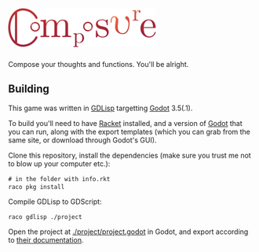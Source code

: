 # ![Composure](./project/assets/textures/title.svg)

Compose your thoughts and functions. You'll be alright.

## Building

This game was written in [GDLisp](https://github.com/eutro/gdlisp) targetting [Godot](https://godotengine.org/) 3.5(.1).

To build you'll need to have [Racket](https://racket-lang.org/)
installed, and a version of [Godot](https://godotengine.org/download)
that you can run, along with the export templates (which you can grab
from the same site, or download through Godot's GUI).

Clone this repository, install the dependencies (make sure you trust
me not to blow up your computer etc.):

```shell
# in the folder with info.rkt
raco pkg install
```

Compile GDLisp to GDScript:

```shell
raco gdlisp ./project
```

Open the project at [./project/project.godot](./project/project.godot)
in Godot, and export according to [their
documentation](https://docs.godotengine.org/en/stable/tutorials/export/exporting_projects.html).

